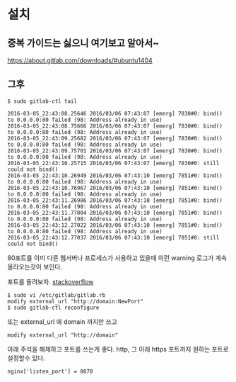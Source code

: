 # 설치

## 중복 가이드는 싫으니 여기보고 알아서~
https://about.gitlab.com/downloads/#ubuntu1404

## 그후
```
$ sudo gitlab-ctl tail
```
```
2016-03-05_22:43:08.25646 2016/03/06 07:43:07 [emerg] 7830#0: bind() to 0.0.0.0:80 failed (98: Address already in use)
2016-03-05_22:43:08.75666 2016/03/06 07:43:07 [emerg] 7830#0: bind() to 0.0.0.0:80 failed (98: Address already in use)
2016-03-05_22:43:09.25682 2016/03/06 07:43:07 [emerg] 7830#0: bind() to 0.0.0.0:80 failed (98: Address already in use)
2016-03-05_22:43:09.75701 2016/03/06 07:43:07 [emerg] 7830#0: bind() to 0.0.0.0:80 failed (98: Address already in use)
2016-03-05_22:43:10.25715 2016/03/06 07:43:07 [emerg] 7830#0: still could not bind()
2016-03-05_22:43:10.26949 2016/03/06 07:43:10 [emerg] 7851#0: bind() to 0.0.0.0:80 failed (98: Address already in use)
2016-03-05_22:43:10.76967 2016/03/06 07:43:10 [emerg] 7851#0: bind() to 0.0.0.0:80 failed (98: Address already in use)
2016-03-05_22:43:11.26986 2016/03/06 07:43:10 [emerg] 7851#0: bind() to 0.0.0.0:80 failed (98: Address already in use)
2016-03-05_22:43:11.77004 2016/03/06 07:43:10 [emerg] 7851#0: bind() to 0.0.0.0:80 failed (98: Address already in use)
2016-03-05_22:43:12.27022 2016/03/06 07:43:10 [emerg] 7851#0: bind() to 0.0.0.0:80 failed (98: Address already in use)
2016-03-05_22:43:12.77037 2016/03/06 07:43:10 [emerg] 7851#0: still could not bind()
```
80포트를 이미 다른 웹서버나 프로세스가 사용하고 있을때 이런 warning 로그가 계속 올라오는것이 보인다.

포트를 돌려보자. [stackoverflow](http://stackoverflow.com/questions/25393370/gitlab-nginx-problems-nginx-emerg-bind-to-0-0-0-080-failed-98-address)
```
$ sudo vi /etc/gitlab/gitlab.rb
modify external_url "http://domain:NewPort"
$ sudo gitlab-ctl reconfigure
```
또는 external_url 에 domain 까지만 쓰고
```
modify external_url "http://domain"
```
아래 주석을 해제하고 포트를 쓰는게 좋다. http, 그 아래 https 포트까지 원하는 포트로 설정할수 있다.
```
nginx['listen_port'] = 8070
```
